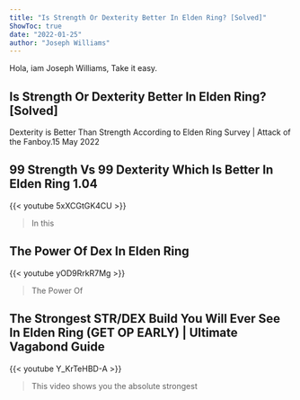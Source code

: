 ```yaml
---
title: "Is Strength Or Dexterity Better In Elden Ring? [Solved]"
ShowToc: true 
date: "2022-01-25"
author: "Joseph Williams" 
---
```


Hola, iam Joseph Williams, Take it easy.
## Is Strength Or Dexterity Better In Elden Ring? [Solved]
Dexterity is Better Than Strength According to Elden Ring Survey | Attack of the Fanboy.15 May 2022

## 99 Strength Vs 99 Dexterity Which Is Better In Elden Ring 1.04
{{< youtube 5xXCGtGK4CU >}}
>In this 

## The Power Of Dex In Elden Ring
{{< youtube yOD9RrkR7Mg >}}
>The Power Of 

## The Strongest STR/DEX Build You Will Ever See In Elden Ring (GET OP EARLY) | Ultimate Vagabond Guide
{{< youtube Y_KrTeHBD-A >}}
>This video shows you the absolute strongest 

